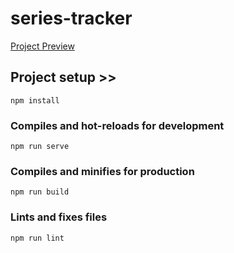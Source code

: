 # series-tracker

[Project Preview](https://samuelsam-dev.github.io/VueMovify/)

## Project setup >>

```shell
npm install
```

### Compiles and hot-reloads for development

```shell
npm run serve
```

### Compiles and minifies for production

```shell
npm run build
```

### Lints and fixes files

```shell
npm run lint
```

